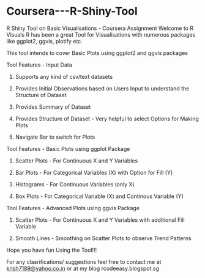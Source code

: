 # Coursera---R-Shiny-Tool
R Shiny Tool on Basic Visualisations - Coursera Assignment
Welcome to R Visuals
R has been a great Tool for Visualisations with numerous packages like ggplot2, ggvis, plotify etc.

This tool intends to cover Basic Plots using ggplot2 and ggvis packages


Tool Features - Input Data

1. Supports any kind of csv/text datasets

2. Provides Initial Observations based on Users Input to understand the Structure of Dataset

3. Provides Summary of Dataset

4. Provides Structure of Dataset - Very helpful to select Options for Making Plots

5. Navigate Bar to switch for Plots


Tool Features - Basic Plots using ggplot Package

1. Scatter Plots - For Continuous X and Y Variables

2. Bar Plots - For Categorical Variables (X) with Option for Fill (Y)

3. Histograms - For Continuous Variables (only X)

4. Box Plots - For Categorical Variable (X) and Continous Variable (Y)


Tool Features - Advanced Plots using ggvis Package

1. Scatter Plots - For Continuous X and Y Variables with additional Fill Variable

2. Smooth Lines - Smoothing on Scatter Plots to observe Trend Patterns


Hope you have fun Using the Tool!!!




For any clasrifications/ suggestions feel free to contact me at krish7189@yahoo.co.in or at my blog rcodeeasy.blogspot.sg
